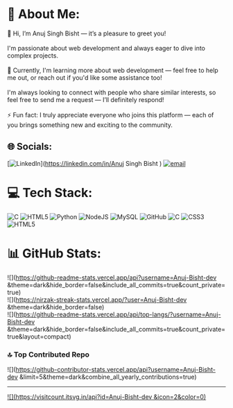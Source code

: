 # 💫 About Me:
👋 Hi, I’m Anuj Singh Bisht — it’s a pleasure to greet you!<br><br>I'm passionate about web development and always eager to dive into complex projects.<br><br>🌱 Currently, I'm learning more about web development — feel free to help me out, or reach out if you'd like some assistance too!<br><br>I'm always looking to connect with people who share similar interests, so feel free to send me a request — I’ll definitely respond!<br><br>⚡ Fun fact: I truly appreciate everyone who joins this platform — each of you brings something new and exciting to the community.


## 🌐 Socials:
[![LinkedIn](https://img.shields.io/badge/LinkedIn-%230077B5.svg?logo=linkedin&logoColor=white)](https://linkedin.com/in/Anuj Singh Bisht ) [![email](https://img.shields.io/badge/Email-D14836?logo=gmail&logoColor=white)](mailto:anujbisht.dev@gmail.com) 

# 💻 Tech Stack:
![C](https://img.shields.io/badge/c-%2300599C.svg?style=for-the-badge&logo=c&logoColor=white) ![HTML5](https://img.shields.io/badge/html5-%23E34F26.svg?style=for-the-badge&logo=html5&logoColor=white) ![Python](https://img.shields.io/badge/python-3670A0?style=for-the-badge&logo=python&logoColor=ffdd54) ![NodeJS](https://img.shields.io/badge/node.js-6DA55F?style=for-the-badge&logo=node.js&logoColor=white) ![MySQL](https://img.shields.io/badge/mysql-4479A1.svg?style=for-the-badge&logo=mysql&logoColor=white) ![GitHub](https://img.shields.io/badge/github-%23121011.svg?style=for-the-badge&logo=github&logoColor=white) ![C](https://img.shields.io/badge/c-%2300599C.svg?style=for-the-badge&logo=c&logoColor=white) ![CSS3](https://img.shields.io/badge/css3-%231572B6.svg?style=for-the-badge&logo=css3&logoColor=white) ![HTML5](https://img.shields.io/badge/html5-%23E34F26.svg?style=for-the-badge&logo=html5&logoColor=white)
# 📊 GitHub Stats:
![](https://github-readme-stats.vercel.app/api?username=Anuj-Bisht-dev &theme=dark&hide_border=false&include_all_commits=true&count_private=true)<br/>
![](https://nirzak-streak-stats.vercel.app/?user=Anuj-Bisht-dev &theme=dark&hide_border=false)<br/>
![](https://github-readme-stats.vercel.app/api/top-langs/?username=Anuj-Bisht-dev &theme=dark&hide_border=false&include_all_commits=true&count_private=true&layout=compact)

### 🔝 Top Contributed Repo
![](https://github-contributor-stats.vercel.app/api?username=Anuj-Bisht-dev &limit=5&theme=dark&combine_all_yearly_contributions=true)

---
[![](https://visitcount.itsvg.in/api?id=Anuj-Bisht-dev &icon=2&color=0)](https://visitcount.itsvg.in)

<!-- Proudly created with GPRM ( https://gprm.itsvg.in ) -->
